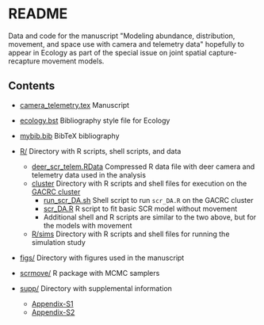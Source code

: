 # README

Data and code for the manuscript "Modeling abundance, distribution, movement, and space  use with camera and telemetry data" hopefully to appear in Ecology as part of the special issue on joint spatial capture-recapture movement models.

## Contents

- [camera_telemetry.tex](camera_telemetry.tex) Manuscript

- [ecology.bst](ecology.bst) Bibliography style file for Ecology

- [mybib.bib](mybib.bib) BibTeX bibliography

- [R/](R/) Directory with R scripts, shell scripts, and data
  * [deer_scr_telem.RData](R/deer_scr_telem.RData) Compressed R data file with deer camera and telemetry data used in the analysis
  * [cluster](R/cluster) Directory with R scripts and shell files for execution on the [GACRC cluster](https://wiki.gacrc.uga.edu/wiki/Georgia_Advanced_Computing_Resource_Center)
    + [run_scr_DA.sh](R/cluster/run_scr_DA.sh) Shell script to run `scr_DA.R` on the GACRC cluster
    + [scr_DA.R](R/cluster/run_scr_DA.sh) R script to fit basic SCR model without movement
	+ Additional shell and R scripts are similar to the two above, but for the models with movement
  * [R/sims](R/sims) Directory with R scripts and shell files for running the simulation study
  
- [figs/](figs/) Directory with figures used in the manuscript

- [scrmove/](scrmove/) R package with MCMC samplers

- [supp/](supp/) Directory with supplemental information
  * [Appendix-S1](supp/Appendix-S1.pdf) 
  * [Appendix-S2](supp/Appendix-S1.pdf)


